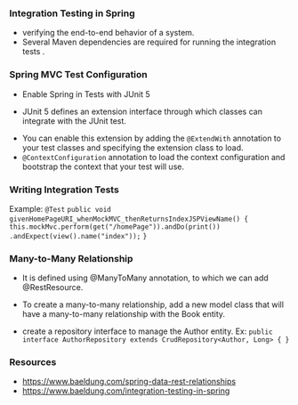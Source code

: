 ### Integration Testing in Spring
- verifying the end-to-end behavior of a system.
- Several Maven dependencies are required for running the integration tests .

### Spring MVC Test Configuration
- Enable Spring in Tests with JUnit 5
* JUnit 5 defines an extension interface through which classes can integrate with the JUnit test.
- You can enable this extension by adding the `@ExtendWith` annotation to your test classes and specifying the extension class to load.
-  `@ContextConfiguration` annotation to load the context configuration and bootstrap the context that your test will use.

### Writing Integration Tests
Example:
`@Test`
`public void givenHomePageURI_whenMockMVC_thenReturnsIndexJSPViewName() {`
   ` this.mockMvc.perform(get("/homePage")).andDo(print())`
      `.andExpect(view().name("index"));`
`}`

### Many-to-Many Relationship
- It is defined using @ManyToMany annotation, to which we can add @RestResource.

- To create a many-to-many relationship, add a new model class that will have a many-to-many relationship with the Book entity.

- create a repository interface to manage the Author entity.
 Ex: `public interface AuthorRepository extends CrudRepository<Author, Long> { }`

### Resources
- https://www.baeldung.com/spring-data-rest-relationships
- https://www.baeldung.com/integration-testing-in-spring